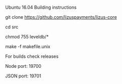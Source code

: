 Ubuntu 16.04 Building instructions

git clone https://github.com/lizuspayments/lizus-core

cd src

chmod 755 leveldb/*

make -f makefile.unix

For builds check releases


Node port: 19700

JSON port: 19701
